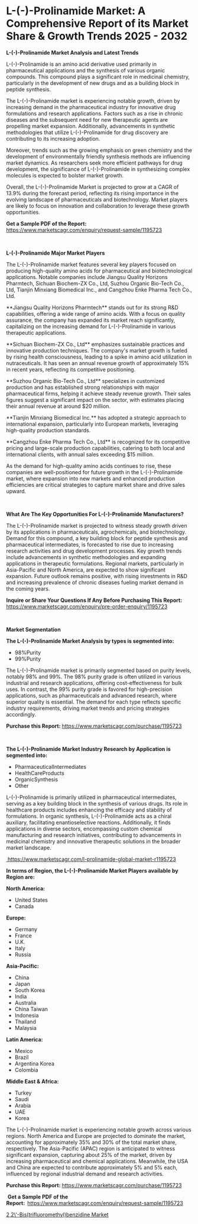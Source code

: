 <p><h1>L-(-)-Prolinamide Market: A Comprehensive Report of its Market Share & Growth Trends 2025 - 2032</h1></p><p><strong>L-(-)-Prolinamide Market Analysis and Latest Trends</strong></p>
<p><p>L-(-)-Prolinamide is an amino acid derivative used primarily in pharmaceutical applications and the synthesis of various organic compounds. This compound plays a significant role in medicinal chemistry, particularly in the development of new drugs and as a building block in peptide synthesis.</p><p>The L-(-)-Prolinamide market is experiencing notable growth, driven by increasing demand in the pharmaceutical industry for innovative drug formulations and research applications. Factors such as a rise in chronic diseases and the subsequent need for new therapeutic agents are propelling market expansion. Additionally, advancements in synthetic methodologies that utilize L-(-)-Prolinamide for drug discovery are contributing to its increasing adoption.</p><p>Moreover, trends such as the growing emphasis on green chemistry and the development of environmentally friendly synthesis methods are influencing market dynamics. As researchers seek more efficient pathways for drug development, the significance of L-(-)-Prolinamide in synthesizing complex molecules is expected to bolster market growth.</p><p>Overall, the L-(-)-Prolinamide Market is projected to grow at a CAGR of 13.9% during the forecast period, reflecting its rising importance in the evolving landscape of pharmaceuticals and biotechnology. Market players are likely to focus on innovation and collaboration to leverage these growth opportunities.</p></p>
<p><strong>Get a Sample PDF of the Report:&nbsp;</strong> <a href="https://www.marketscagr.com/enquiry/request-sample/1195723?utm_campaign=2110&utm_medium=2&utm_source=Github&utm_content=ia&utm_term=22032025&utm_id=l-prolinamide">https://www.marketscagr.com/enquiry/request-sample/1195723</a></p>
<p>&nbsp;</p>
<p><strong>L-(-)-Prolinamide Major Market Players</strong></p>
<p><p>The L-(-)-Prolinamide market features several key players focused on producing high-quality amino acids for pharmaceutical and biotechnological applications. Notable companies include Jiangsu Quality Horizons Pharmtech, Sichuan Biochem-ZX Co., Ltd, Suzhou Organic Bio-Tech Co., Ltd, Tianjin Minxiang Biomedical Inc., and Cangzhou Enke Pharma Tech Co., Ltd.</p><p>**Jiangsu Quality Horizons Pharmtech** stands out for its strong R&D capabilities, offering a wide range of amino acids. With a focus on quality assurance, the company has expanded its market reach significantly, capitalizing on the increasing demand for L-(-)-Prolinamide in various therapeutic applications.</p><p>**Sichuan Biochem-ZX Co., Ltd** emphasizes sustainable practices and innovative production techniques. The company's market growth is fueled by rising health consciousness, leading to a spike in amino acid utilization in nutraceuticals. It has seen an annual revenue growth of approximately 15% in recent years, reflecting its competitive positioning.</p><p>**Suzhou Organic Bio-Tech Co., Ltd** specializes in customized production and has established strong relationships with major pharmaceutical firms, helping it achieve steady revenue growth. Their sales figures suggest a significant impact on the sector, with estimates placing their annual revenue at around $20 million. </p><p>**Tianjin Minxiang Biomedical Inc.** has adopted a strategic approach to international expansion, particularly into European markets, leveraging high-quality production standards. </p><p>**Cangzhou Enke Pharma Tech Co., Ltd** is recognized for its competitive pricing and large-scale production capabilities, catering to both local and international clients, with annual sales exceeding $15 million.</p><p>As the demand for high-quality amino acids continues to rise, these companies are well-positioned for future growth in the L-(-)-Prolinamide market, where expansion into new markets and enhanced production efficiencies are critical strategies to capture market share and drive sales upward.</p></p>
<p>&nbsp;</p>
<p><strong>What Are The Key Opportunities For L-(-)-Prolinamide Manufacturers?</strong></p>
<p><p>The L-(-)-Prolinamide market is projected to witness steady growth driven by its applications in pharmaceuticals, agrochemicals, and biotechnology. Demand for this compound, a key building block for peptide synthesis and pharmaceutical intermediates, is forecasted to rise due to increasing research activities and drug development processes. Key growth trends include advancements in synthetic methodologies and expanding applications in therapeutic formulations. Regional markets, particularly in Asia-Pacific and North America, are expected to show significant expansion. Future outlook remains positive, with rising investments in R&D and increasing prevalence of chronic diseases fueling market demand in the coming years.</p></p>
<p><strong>Inquire or Share Your Questions If Any Before Purchasing This Report:</strong> <a href="https://www.marketscagr.com/enquiry/pre-order-enquiry/1195723?utm_campaign=2110&utm_medium=2&utm_source=Github&utm_content=ia&utm_term=22032025&utm_id=l-prolinamide">https://www.marketscagr.com/enquiry/pre-order-enquiry/1195723</a></p>
<p>&nbsp;</p>
<p><strong>Market Segmentation</strong></p>
<p><strong>The L-(-)-Prolinamide Market Analysis by types is segmented into:</strong></p>
<p><ul><li>98%Purity</li><li>99%Purity</li></ul></p>
<p><p>The L-(-)-Prolinamide market is primarily segmented based on purity levels, notably 98% and 99%. The 98% purity grade is often utilized in various industrial and research applications, offering cost-effectiveness for bulk uses. In contrast, the 99% purity grade is favored for high-precision applications, such as pharmaceuticals and advanced research, where superior quality is essential. The demand for each type reflects specific industry requirements, driving market trends and pricing strategies accordingly.</p></p>
<p><strong>Purchase this Report:&nbsp;</strong><a href="https://www.marketscagr.com/purchase/1195723?utm_campaign=2110&utm_medium=2&utm_source=Github&utm_content=ia&utm_term=22032025&utm_id=l-prolinamide">https://www.marketscagr.com/purchase/1195723</a></p>
<p>&nbsp;</p>
<p><strong>The L-(-)-Prolinamide Market Industry Research by Application is segmented into:</strong></p>
<p><ul><li>PharmaceuticalIntermediates</li><li>HealthCareProducts</li><li>OrganicSynthesis</li><li>Other</li></ul></p>
<p><p>L-(-)-Prolinamide is primarily utilized in pharmaceutical intermediates, serving as a key building block in the synthesis of various drugs. Its role in healthcare products includes enhancing the efficacy and stability of formulations. In organic synthesis, L-(-)-Prolinamide acts as a chiral auxiliary, facilitating enantioselective reactions. Additionally, it finds applications in diverse sectors, encompassing custom chemical manufacturing and research initiatives, contributing to advancements in medicinal chemistry and innovative therapeutic solutions in the broader market landscape.</p></p>
<p><a href="https://www.marketscagr.com/l-prolinamide-global-market-r1195723?utm_campaign=2110&utm_medium=2&utm_source=Github&utm_content=ia&utm_term=22032025&utm_id=l-prolinamide">&nbsp;https://www.marketscagr.com/l-prolinamide-global-market-r1195723</a></p>
<p><strong>In terms of Region, the L-(-)-Prolinamide Market Players available by Region are:</strong></p>
<p>
    <p> <strong> North America: </strong>
        <ul>
            <li>United States</li>
            <li>Canada</li>
        </ul>
        </p> 
    <p> <strong> Europe: </strong>
        <ul>
            <li>Germany</li>
            <li>France</li>
            <li>U.K.</li>
            <li>Italy</li>
            <li>Russia</li>
        </ul>
        </p> 
    <p> <strong> Asia-Pacific: </strong>
        <ul>
            <li>China</li>
            <li>Japan</li>
            <li>South Korea</li>
            <li>India</li>
            <li>Australia</li>
            <li>China Taiwan</li>
            <li>Indonesia</li>
            <li>Thailand</li>
            <li>Malaysia</li>
        </ul>
        </p> 
    <p> <strong> Latin America: </strong>
        <ul>
            <li>Mexico</li>
            <li>Brazil</li>
            <li>Argentina Korea</li>
            <li>Colombia</li>
        </ul>
        </p> 
    <p> <strong> Middle East & Africa: </strong>
        <ul>
            <li>Turkey</li>
            <li>Saudi</li>
            <li>Arabia</li>
            <li>UAE</li>
            <li>Korea</li>
        </ul>
    </p>
    </p>
<p><p>The L-(-)-Prolinamide market is experiencing notable growth across various regions. North America and Europe are projected to dominate the market, accounting for approximately 35% and 30% of the total market share, respectively. The Asia-Pacific (APAC) region is anticipated to witness significant expansion, capturing about 25% of the market, driven by increasing pharmaceutical and chemical applications. Meanwhile, the USA and China are expected to contribute approximately 5% and 5% each, influenced by regional industrial demand and research activities.</p></p>
<p><strong>Purchase this Report: </strong><a href="https://www.marketscagr.com/purchase/1195723?utm_campaign=2110&utm_medium=2&utm_source=Github&utm_content=ia&utm_term=22032025&utm_id=l-prolinamide">https://www.marketscagr.com/purchase/1195723</a></p>
<p>&nbsp;<strong>Get a Sample PDF of the Report:&nbsp;&nbsp;</strong><a href="https://www.marketscagr.com/enquiry/request-sample/1195723?utm_campaign=2110&utm_medium=2&utm_source=Github&utm_content=ia&utm_term=22032025&utm_id=l-prolinamide">https://www.marketscagr.com/enquiry/request-sample/1195723</a></p>
<p><strong></strong></p>
<p><p><a href="https://github.com/JakirUddin651/Market-Research-Report-List-2/blob/main/22-bistrifluoromethylbenzidine-market.md?utm_campaign=2110&utm_medium=2&utm_source=Github&utm_content=ia&utm_term=22032025&utm_id=l-prolinamide">2,2\'-Bis(trifluoromethyl)benzidine Market</a></p></p>